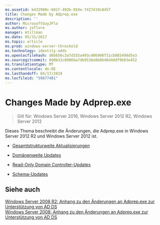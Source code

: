 ```yaml
---
ms.assetid: b432980c-601f-492b-924e-7427419c8457
title: Changes Made by Adprep.exe
description: ''
author: MicrosoftGuyJFlo
ms.author: joflore
manager: mtillman
ms.date: 05/31/2017
ms.topic: article
ms.prod: windows-server-threshold
ms.technology: identity-adds
ms.openlocfilehash: d6b656c3a7d335a493c406908f31cb885498d5e3
ms.sourcegitcommit: 0d0b32c8986ba7db9536e0b8648d4ddf9b03e452
ms.translationtype: MT
ms.contentlocale: de-DE
ms.lasthandoff: 04/17/2019
ms.locfileid: "59877481"
---
```

# <a name="changes-made-by-adprepexe"></a>Changes Made by Adprep.exe

>Gilt für: Windows Server 2016, Windows Server 2012 R2, Windows Server 2012

Dieses Thema beschreibt die Änderungen, die Adprep.exe in Windows Server 2012 R2 und Windows Server 2012 ist.  
  
-   [Gesamtstrukturweite Aktualisierungen](../../../ad-ds/deploy/RODC/Forest-Wide-Updates.md)  
  
-   [Domänenweite Updates](../../../ad-ds/deploy/Domain-Wide-Updates.md)  
  
-   [Read-Only Domain Controller-Updates](../../../ad-ds/deploy/RODC/Read-Only-Domain-Controller-Updates.md)  
  
-   [Schema-Updates](../../../ad-ds/deploy/Schema-Updates.md)  
  
## <a name="see-also"></a>Siehe auch  
[Windows Server 2008 R2: Anhang zu den Änderungen an Adprep.exe zur Unterstützung von AD DS](https://technet.microsoft.com/library/dd378876.aspx)  
[Windows Server 2008: Anhang zu den Änderungen an Adprep.exe zur Unterstützung von AD DS](https://technet.microsoft.com/library/cc770703.aspx)  
  


